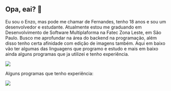 ## Opa, eai? 👋
<!DOCTYPE html>
<html lang="en">
<head>
    <link rel="stylesheet" href="/styles.css">
    <meta charset="UTF-8">
    <meta name="viewport" content="width=device-width, initial-scale=1.0">
</head>
<body>
    <p>Eu sou o Enzo, mas pode me chamar de Fernandes, tenho 18 anos e  sou um desenvolvedor e estudante. Atualmente estou me graduando em Desenvolvimento de Software Multiplaforma na Fatec Zona Leste, em São Paulo. Busco me aprofundar na área do backend na programação, além disso tenho certa afinidade com edição de imagens também. Aqui em baixo vão ter algumas das linguagens que programo e estudo e mais em baixo ainda alguns programas que ja utilizei e tenho experiência.</p>
  <a href="https://skillicons.dev">
    <img src="https://skillicons.dev/icons?i=html,css,js,java" />
  </a>
    <p>Alguns programas que tenho experiência:</p>
  <a href="https://skillicons.dev">
    <img src="https://skillicons.dev/icons?i=vscode,eclipse,idea,ps," />
  </a>
</body>
</html>
<!--
**Fernandes-ez/fernandes-ez** is a ✨ _special_ ✨ repository because its `README.md` (this file) appears on your GitHub profile.

Here are some ideas to get you started:

- 🔭 I’m currently working on ...
- 🌱 I’m currently learning ...
- 👯 I’m looking to collaborate on ...
- 🤔 I’m looking for help with ...
- 💬 Ask me about ...
- 📫 How to reach me: ...
- 😄 Pronouns: ...
- ⚡ Fun fact: ...
-->
